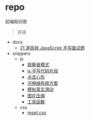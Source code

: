 # repo

前端知识库

> 目录

- docs
  - [21 道高频 JavaScript 手写面试题](https://juejin.im/post/6855129007852093453)
- snippers
  - js
    - [观察者模式](https://github.com/cyea/repo/blob/master/snippers/js/观察者模式.js)
    - [js 手写代码片段](https://github.com/cyea/repo/blob/master/snippers/js/js手写代码片段.js)
    - [点击心形](https://github.com/cyea/repo/blob/master/snippers/js/点击心形.js)
    - [可伸缩布局方案](https://github.com/cyea/repo/blob/master/snippers/js/可伸缩布局方案.js)
    - [模拟真实滑动](https://github.com/cyea/repo/blob/master/snippers/js/模拟真实滑动.js)
    - [图片压缩](https://github.com/cyea/repo/blob/master/snippers/js/图片压缩.js)
    - [工具函数](https://github.com/cyea/repo/blob/master/snippers/js/utils.js)
  - css
    - [reset.css](https://github.com/cyea/repo/blob/master/snippers/css/reset.css)
